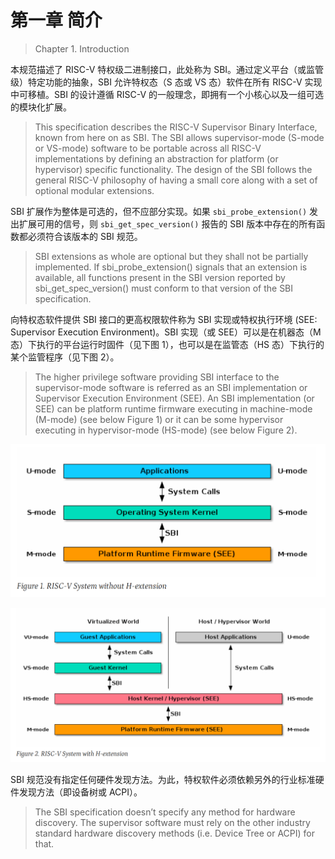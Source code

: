 ﻿# 第一章 简介

> Chapter 1. Introduction

本规范描述了 RISC-V 特权级二进制接口，此处称为 SBI。通过定义平台（或监管级）特定功能的抽象，SBI 允许特权态（S 态或 VS 态）软件在所有 RISC-V 实现中可移植。SBI 的设计遵循 RISC-V 的一般理念，即拥有一个小核心以及一组可选的模块化扩展。

> This specification describes the RISC-V Supervisor Binary Interface, known from here on as SBI. The SBI allows supervisor-mode (S-mode or VS-mode) software to be portable across all RISC-V implementations by defining an abstraction for platform (or hypervisor) specific functionality. The design of the SBI follows the general RISC-V philosophy of having a small core along with a set of optional modular extensions.

SBI 扩展作为整体是可选的，但不应部分实现。如果 `sbi_probe_extension()` 发出扩展可用的信号，则 `sbi_get_spec_version()` 报告的 SBI 版本中存在的所有函数都必须符合该版本的 SBI 规范。

> SBI extensions as whole are optional but they shall not be partially implemented. If sbi_probe_extension() signals that an extension is available, all functions present in the SBI version reported by sbi_get_spec_version() must conform to that version of the SBI specification.

向特权态软件提供 SBI 接口的更高权限软件称为 SBI 实现或特权执行环境 (SEE: Supervisor Execution Environment)。SBI 实现（或 SEE）可以是在机器态（M 态）下执行的平台运行时固件（见下图 1），也可以是在监管态（HS 态）下执行的某个监管程序（见下图 2）。

> The higher privilege software providing SBI interface to the supervisor-mode software is referred as an SBI implementation or Supervisor Execution Environment (SEE). An SBI implementation (or SEE) can be platform runtime firmware executing in machine-mode (M-mode) (see below Figure 1) or it can be some hypervisor executing in hypervisor-mode (HS-mode) (see below Figure 2).

![图 1](figure1.png)

![图 2](figure2.png)

SBI 规范没有指定任何硬件发现方法。为此，特权软件必须依赖另外的行业标准硬件发现方法（即设备树或 ACPI）。

> The SBI specification doesn’t specify any method for hardware discovery. The supervisor software must rely on the other industry standard hardware discovery methods (i.e. Device Tree or ACPI) for that.
